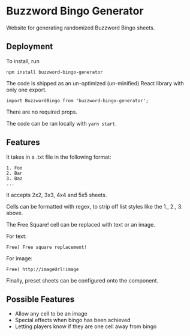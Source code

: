 # Buzzword Bingo Generator

Website for generating randomized Buzzword Bingo sheets.

## Deployment

To install, run

```
npm install buzzword-bingo-generator
```

The code is shipped as an un-optimized (un-minified) React library with only one export.

```
import BuzzwordBingo from 'buzzword-bingo-generator';
```

There are no required props.

The code can be ran locally with `yarn start`.

## Features

It takes in a .txt file in the following format:

```
1. Foo
2. Bar
3. Baz
...
```

It accepts 2x2, 3x3, 4x4 and 5x5 sheets.

Cells can be formatted with regex, to strip off list styles like the 1., 2., 3. above.

The Free Square! cell can be replaced with text or an image.

For text:

```
Free) Free square replacement!
```

For image:

```
Free) http://imageUrl!image
```

Finally, preset sheets can be configured onto the component.

## Possible Features

- Allow any cell to be an image
- Special effects when bingo has been achieved
- Letting players know if they are one cell away from bingo
